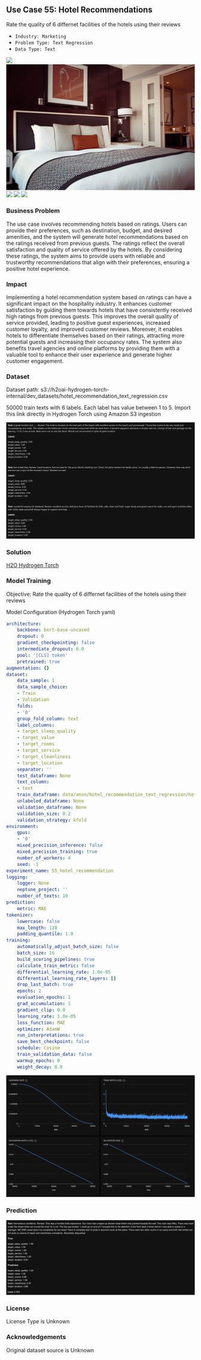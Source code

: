 ## Use Case 55: Hotel Recommendations

Rate the quality of 6 differnet facilities of the hotels using their reviews

- `Industry: Marketing`
- `Problem Type: Text Regression`
- `Data Type: Text`

![](https://github.com/h2oai/ht-catalog/blob/646864e3c695f7c721514159bd6c59520dab7438/Assets/use-cases/hotel_reviews/cover.png)
![](https://github.com/h2oai/ht-catalog/blob/646864e3c695f7c721514159bd6c59520dab7438/Assets/use-cases/hotel_reviews/cover.jpg)
![](https://github.com/h2oai/ht-catalog/blob/646864e3c695f7c721514159bd6c59520dab7438/Assets/use-cases/hotel_reviews/cover.jpeg)
![](https://github.com/h2oai/ht-catalog/blob/646864e3c695f7c721514159bd6c59520dab7438/Assets/use-cases/hotel_reviews/cover.webp)
![](https://github.com/h2oai/ht-catalog/blob/646864e3c695f7c721514159bd6c59520dab7438/Assets/use-cases/hotel_reviews/cover)

### Business Problem 

The use case involves recommending hotels based on ratings. Users can provide their preferences, such as destination, budget, and desired amenities, and the system will generate hotel recommendations based on the ratings received from previous guests. The ratings reflect the overall satisfaction and quality of service offered by the hotels. By considering these ratings, the system aims to provide users with reliable and trustworthy recommendations that align with their preferences, ensuring a positive hotel experience.

### Impact

Implementing a hotel recommendation system based on ratings can have a significant impact on the hospitality industry. It enhances customer satisfaction by guiding them towards hotels that have consistently received high ratings from previous guests. This improves the overall quality of service provided, leading to positive guest experiences, increased customer loyalty, and improved customer reviews. Moreover, it enables hotels to differentiate themselves based on their ratings, attracting more potential guests and increasing their occupancy rates. The system also benefits travel agencies and online platforms by providing them with a valuable tool to enhance their user experience and generate higher customer engagement.

### Dataset

Dataset path: s3://h2oai-hydrogen-torch-internal/dev_datasets/hotel_recommendation_text_regression.csv

50000 train texts with 6 labels. Each label has value between 1 to 5. Import this link directly in Hydrogen Torch using Amazon S3 ingestion

![train data](https://github.com/h2oai/ht-catalog/blob/646864e3c695f7c721514159bd6c59520dab7438/Assets/use-cases/hotel_reviews/train%20data.png)

### Solution

[H2O Hydrogen Torch](https://docs.h2o.ai/h2o-hydrogen-torch/)

### Model Training

Objective: Rate the quality of 6 differnet facilities of the hotels using their reviews

Model Configuration (Hydrogen Torch yaml)

```yaml
architecture:
    backbone: bert-base-uncased
    dropout: 0
    gradient_checkpointing: false
    intermediate_dropout: 0.0
    pool: '[CLS] token'
    pretrained: true
augmentation: {}
dataset:
    data_sample: 1
    data_sample_choice:
    - Train
    - Validation
    folds:
    - '0'
    group_fold_column: text
    label_columns:
    - target_sleep_quality
    - target_value
    - target_rooms
    - target_service
    - target_cleanliness
    - target_location
    separator: ''
    test_dataframe: None
    text_column:
    - text
    train_dataframe: data/anon/hotel_recommendation_text_regression/hotel_recommendation_text_regression.csv
    unlabeled_dataframe: None
    validation_dataframe: None
    validation_size: 0.2
    validation_strategy: kfold
environment:
    gpus:
    - '0'
    mixed_precision_inference: false
    mixed_precision_training: true
    number_of_workers: 4
    seed: -1
experiment_name: 55_hotel_recommendation
logging:
    logger: None
    neptune_project: ''
    number_of_texts: 10
prediction:
    metric: MAE
tokenizer:
    lowercase: false
    max_length: 128
    padding_quantile: 1.0
training:
    automatically_adjust_batch_size: false
    batch_size: 16
    build_scoring_pipelines: true
    calculate_train_metric: false
    differential_learning_rate: 1.0e-05
    differential_learning_rate_layers: []
    drop_last_batch: true
    epochs: 2
    evaluation_epochs: 1
    grad_accumulation: 1
    gradient_clip: 0.0
    learning_rate: 1.0e-05
    loss_function: MAE
    optimizer: AdamW
    run_interpretations: true
    save_best_checkpoint: false
    schedule: Cosine
    train_validation_data: false
    warmup_epochs: 0
    weight_decay: 0.0

```

![chart](https://github.com/h2oai/ht-catalog/blob/646864e3c695f7c721514159bd6c59520dab7438/Assets/use-cases/hotel_reviews/chart.png)


### Prediction

![Predictions](https://github.com/h2oai/ht-catalog/blob/646864e3c695f7c721514159bd6c59520dab7438/Assets/use-cases/hotel_reviews/Validation%20Predictions.png)

### License

License Type is Unknown

### Acknowledgements

Original dataset source is Unknown
